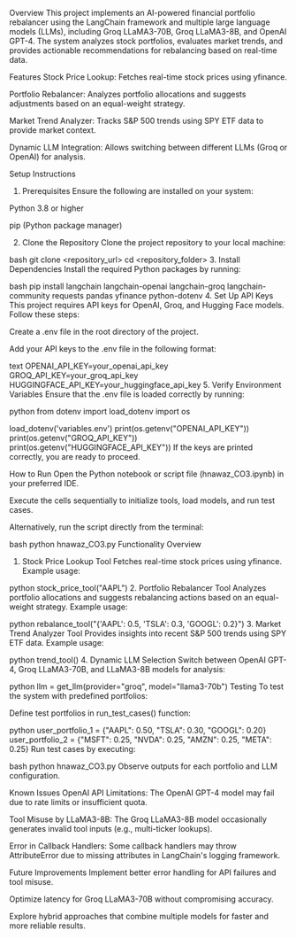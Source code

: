 Overview
This project implements an AI-powered financial portfolio rebalancer using the LangChain framework and multiple large language models (LLMs), including Groq LLaMA3-70B, Groq LLaMA3-8B, and OpenAI GPT-4. The system analyzes stock portfolios, evaluates market trends, and provides actionable recommendations for rebalancing based on real-time data.

Features
Stock Price Lookup: Fetches real-time stock prices using yfinance.

Portfolio Rebalancer: Analyzes portfolio allocations and suggests adjustments based on an equal-weight strategy.

Market Trend Analyzer: Tracks S&P 500 trends using SPY ETF data to provide market context.

Dynamic LLM Integration: Allows switching between different LLMs (Groq or OpenAI) for analysis.

Setup Instructions
1. Prerequisites
Ensure the following are installed on your system:

Python 3.8 or higher

pip (Python package manager)

2. Clone the Repository
Clone the project repository to your local machine:

bash
git clone <repository_url>
cd <repository_folder>
3. Install Dependencies
Install the required Python packages by running:

bash
pip install langchain langchain-openai langchain-groq langchain-community requests pandas yfinance python-dotenv
4. Set Up API Keys
This project requires API keys for OpenAI, Groq, and Hugging Face models. Follow these steps:

Create a .env file in the root directory of the project.

Add your API keys to the .env file in the following format:

text
OPENAI_API_KEY=your_openai_api_key
GROQ_API_KEY=your_groq_api_key
HUGGINGFACE_API_KEY=your_huggingface_api_key
5. Verify Environment Variables
Ensure that the .env file is loaded correctly by running:

python
from dotenv import load_dotenv
import os

load_dotenv('variables.env')
print(os.getenv("OPENAI_API_KEY"))
print(os.getenv("GROQ_API_KEY"))
print(os.getenv("HUGGINGFACE_API_KEY"))
If the keys are printed correctly, you are ready to proceed.

How to Run
Open the Python notebook or script file (hnawaz_CO3.ipynb) in your preferred IDE.

Execute the cells sequentially to initialize tools, load models, and run test cases.

Alternatively, run the script directly from the terminal:

bash
python hnawaz_CO3.py
Functionality Overview
1. Stock Price Lookup Tool
Fetches real-time stock prices using yfinance. Example usage:

python
stock_price_tool("AAPL")
2. Portfolio Rebalancer Tool
Analyzes portfolio allocations and suggests rebalancing actions based on an equal-weight strategy. Example usage:

python
rebalance_tool("{'AAPL': 0.5, 'TSLA': 0.3, 'GOOGL': 0.2}")
3. Market Trend Analyzer Tool
Provides insights into recent S&P 500 trends using SPY ETF data. Example usage:

python
trend_tool()
4. Dynamic LLM Selection
Switch between OpenAI GPT-4, Groq LLaMA3-70B, and LLaMA3-8B models for analysis:

python
llm = get_llm(provider="groq", model="llama3-70b")
Testing
To test the system with predefined portfolios:

Define test portfolios in run_test_cases() function:

python
user_portfolio_1 = {"AAPL": 0.50, "TSLA": 0.30, "GOOGL": 0.20}
user_portfolio_2 = {"MSFT": 0.25, "NVDA": 0.25, "AMZN": 0.25, "META": 0.25}
Run test cases by executing:

bash
python hnawaz_CO3.py
Observe outputs for each portfolio and LLM configuration.

Known Issues
OpenAI API Limitations: The OpenAI GPT-4 model may fail due to rate limits or insufficient quota.

Tool Misuse by LLaMA3-8B: The Groq LLaMA3-8B model occasionally generates invalid tool inputs (e.g., multi-ticker lookups).

Error in Callback Handlers: Some callback handlers may throw AttributeError due to missing attributes in LangChain's logging framework.

Future Improvements
Implement better error handling for API failures and tool misuse.

Optimize latency for Groq LLaMA3-70B without compromising accuracy.

Explore hybrid approaches that combine multiple models for faster and more reliable results.